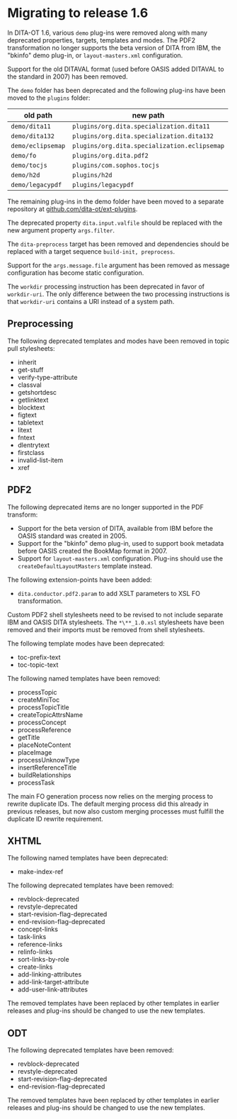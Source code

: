 # Migrating to release 1.6

In DITA-OT 1.6, various `demo` plug-ins were removed along with many deprecated properties, targets, templates and modes. The PDF2 transformation no longer supports the beta version of DITA from IBM, the "bkinfo" demo plug-in, or `layout-masters.xml` configuration.

Support for the old DITAVAL format \(used before OASIS added DITAVAL to the standard in 2007\) has been removed.

The `demo` folder has been deprecated and the following plug-ins have been moved to the `plugins` folder:

|old path|new path|
|--------|--------|
|`demo/dita11`|`plugins/org.dita.specialization.dita11`|
|`demo/dita132`|`plugins/org.dita.specialization.dita132`|
|`demo/eclipsemap`|`plugins/org.dita.specialization.eclipsemap`|
|`demo/fo`|`plugins/org.dita.pdf2`|
|`demo/tocjs`|`plugins/com.sophos.tocjs`|
|`demo/h2d`|`plugins/h2d`|
|`demo/legacypdf`|`plugins/legacypdf`|

The remaining plug-ins in the demo folder have been moved to a separate repository at [github.com/dita-ot/ext-plugins](https://github.com/dita-ot/ext-plugins).

The deprecated property `dita.input.valfile` should be replaced with the new argument property `args.filter`.

The `dita-preprocess` target has been removed and dependencies should be replaced with a target sequence `build-init, preprocess`.

Support for the `args.message.file` argument has been removed as message configuration has become static configuration.

The `workdir` processing instruction has been deprecated in favor of `workdir-uri`. The only difference between the two processing instructions is that `workdir-uri` contains a URI instead of a system path.

## Preprocessing

The following deprecated templates and modes have been removed in topic pull stylesheets:

-   inherit
-   get-stuff
-   verify-type-attribute
-   classval
-   getshortdesc
-   getlinktext
-   blocktext
-   figtext
-   tabletext
-   litext
-   fntext
-   dlentrytext
-   firstclass
-   invalid-list-item
-   xref

## PDF2

The following deprecated items are no longer supported in the PDF transform:

-   Support for the beta version of DITA, available from IBM before the OASIS standard was created in 2005.
-   Support for the "bkinfo" demo plug-in, used to support book metadata before OASIS created the BookMap format in 2007.
-   Support for `layout-masters.xml` configuration. Plug-ins should use the `createDefaultLayoutMasters` template instead.

The following extension-points have been added:

-   `dita.conductor.pdf2.param` to add XSLT parameters to XSL FO transformation.

Custom PDF2 shell stylesheets need to be revised to not include separate IBM and OASIS DITA stylesheets. The `*\**_1.0.xsl` stylesheets have been removed and their imports must be removed from shell stylesheets.

The following template modes have been deprecated:

-   toc-prefix-text
-   toc-topic-text

The following named templates have been removed:

-   processTopic
-   createMiniToc
-   processTopicTitle
-   createTopicAttrsName
-   processConcept
-   processReference
-   getTitle
-   placeNoteContent
-   placeImage
-   processUnknowType
-   insertReferenceTitle
-   buildRelationships
-   processTask

The main FO generation process now relies on the merging process to rewrite duplicate IDs. The default merging process did this already in previous releases, but now also custom merging processes must fulfill the duplicate ID rewrite requirement.

## XHTML

The following named templates have been deprecated:

-   make-index-ref

The following deprecated templates have been removed:

-   revblock-deprecated
-   revstyle-deprecated
-   start-revision-flag-deprecated
-   end-revision-flag-deprecated
-   concept-links
-   task-links
-   reference-links
-   relinfo-links
-   sort-links-by-role
-   create-links
-   add-linking-attributes
-   add-link-target-attribute
-   add-user-link-attributes

The removed templates have been replaced by other templates in earlier releases and plug-ins should be changed to use the new templates.

## ODT

The following deprecated templates have been removed:

-   revblock-deprecated
-   revstyle-deprecated
-   start-revision-flag-deprecated
-   end-revision-flag-deprecated

The removed templates have been replaced by other templates in earlier releases and plug-ins should be changed to use the new templates.

